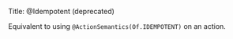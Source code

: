 Title: @Idempotent (deprecated)

Equivalent to using `@ActionSemantics(Of.IDEMPOTENT)` on an action.
